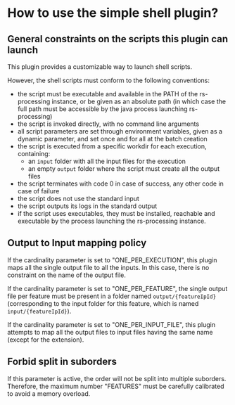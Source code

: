 # How to use the simple shell plugin?

## General constraints on the scripts this plugin can launch

This plugin provides a customizable way to launch shell scripts.

However, the shell scripts must conform to the following conventions:

- the script must be executable and available in the PATH of the rs-processing instance, or be given as an absolute
  path (in which case the full path must be accessible by the java process launching rs-processing)
- the script is invoked directly, with no command line arguments
- all script parameters are set through environment variables, given as a dynamic parameter, and set once and for all at
  the batch creation
- the script is executed from a specific workdir for each execution, containing:
    + an `input` folder with all the input files for the execution
    + an empty `output` folder where the script must create all the output files
- the script terminates with code 0 in case of success, any other code in case of failure
- the script does not use the standard input
- the script outputs its logs in the standard output
- if the script uses executables, they must be installed, reachable and executable by the process launching the
  rs-processing instance.

## Output to Input mapping policy

If the cardinality parameter is set to "ONE_PER_EXECUTION", this plugin maps all the single output file to all the
inputs. In this case, there is no constraint on the name of the output file.

If the cardinality parameter is set to "ONE_PER_FEATURE", the single output file per feature must be present in a folder
named `output/{featureIpId}` (corresponding to the input folder for this feature, which is named `input/{featureIpId}`).

If the cardinality parameter is set to "ONE_PER_INPUT_FILE", this plugin attempts to map all the output files to input
files having the same name (except for the extension).

## Forbid split in suborders

If this parameter is active, the order will not be split into multiple suborders. Therefore, the maximum number
"FEATURES" must be carefully calibrated to avoid a memory overload.